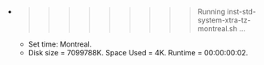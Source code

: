 * >>>>>>>>> Running inst-std-system-xtra-tz-montreal.sh ...
  * Set time: Montreal.
  * Disk size = 7099788K. Space Used = 4K. Runtime = 00:00:00:02.
